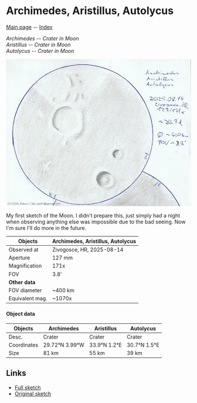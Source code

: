 # Archimedes, Aristillus, Autolycus

[Main page](../index.md) -- [Index](../pages/obj_index.md)

_Archimedes_ -- _Crater in Moon_  
_Aristillus_ -- _Crater in Moon_  
_Autolycus_ -- _Crater in Moon_  

![Archimedes, Aristillus, Autolycus](../img/archimedes-aristillus-autolycus-20250905.jpg)

My first sketch of the Moon. I didn't prepare this, just simply had
a night when observing anything else was impossible due to the bad seeing.
Now I'm sure I'll do more in the future.

Objects | Archimedes, Aristillus, Autolycus
-|-
Observed at | Zivogosce, HR, 2025-08-14
Aperture | 127 mm
Magnification | 171x
FOV | 3.8'
**Other data** |  
FOV diameter | ~400 km
Equivalent mag. | ~1070x


#### Object data

Objects | Archimedes | Aristillus | Autolycus
-|-|-|-
Desc. | Crater | Crater | Crater
Coordinates | 29.72°N 3.99°W | 33.9°N 1.2°E | 30.7°N 1.5°E
Size | 81 km | 55 km | 39 km

## Links

- [Full sketch](../img/archimedes-aristillus-autolycus-aristarchus-herodotus-20250905.jpg)
- [Original sketch](../scan/20250905011040_001.jpg)
